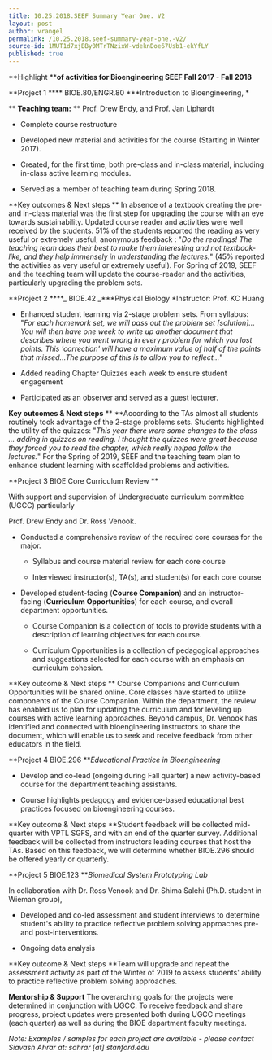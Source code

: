 ```yaml
---
title: 10.25.2018.SEEF Summary Year One. V2
layout: post
author: vrangel
permalink: /10.25.2018.seef-summary-year-one.-v2/
source-id: 1MUT1d7xjBBy0MTrTNzixW-vdeknDoe67Usb1-ekYfLY
published: true
---
```

**Highlight ****of activities for Bioengineering SEEF Fall 2017 - Fall 2018**

      

**Project 1   ****      BIOE.80/ENGR.80 ***Introduction to Bioengineering, *

** **Teaching team:** ** Prof. Drew Endy, and Prof. Jan Liphardt

* Complete course restructure

* Developed new material and activities for the course (Starting in Winter 2017).

* Created, for the first time, both pre-class and in-class material, including in-class active learning modules. 

* Served as a member of teaching team during Spring 2018.

**Key outcomes & Next steps ** In absence of a textbook creating the pre- and in-class material was the first step for upgrading the course with an eye towards sustainability.  Updated course reader and activities were well received by the students. 51% of the students reported the reading as very useful or extremely useful; anonymous feedback : "*Do the readings! The teaching team does their best to make them interesting and not textbook-like, and they help immensely in understanding the lectures.*" (45% reported the activities as very useful or extremely useful). For Spring of 2019, SEEF and the teaching team will update the course-reader and the activities, particularly upgrading the problem sets. 

**Project 2     ****_ BIOE.42 _***Physical Biology  *Instructor:  Prof. KC Huang

* Enhanced student learning via 2-stage problem sets. From syllabus: "*For each homework set, we will pass out the problem set [solution]... You will then have one week to write up another document that describes where you went wrong in every problem for which you lost points. This 'correction' will have a maximum value of half of the points that missed...The purpose of this is to allow you to reflect...*" 

* Added reading Chapter Quizzes each week to ensure student engagement 

* Participated as an observer and served as a guest lecturer. 

**Key outcomes & Next steps** ** **According to the TAs almost all students routinely took advantage of the 2-stage problems sets. Students highlighted the utility of the quizzes: "*This year there were some changes to the class ... adding in quizzes on reading. I thought the quizzes were great because they forced you to read the chapter, which really helped follow the lectures.*" For the Spring of 2019, SEEF and the teaching team plan to enhance student learning with scaffolded problems and activities. 

**Project 3     BIOE Core Curriculum Review **

With support and supervision of Undergraduate curriculum committee (UGCC) particularly 

Prof. Drew Endy and Dr. Ross Venook.

* Conducted a comprehensive review of the required core courses for the major.

    * Syllabus and course material review for each core course

    * Interviewed instructor(s), TA(s), and student(s) for each core course

* Developed student-facing (**Course Companion**) and an instructor-facing (**Curriculum Opportunities**) for each course, and overall department opportunities. 

    * Course Companion is a collection of tools to provide students with a description of learning objectives for each course.

    * Curriculum Opportunities is a collection of pedagogical approaches and suggestions selected for each course with an emphasis on curriculum cohesion. 

**Key outcome & Next steps ** Course Companions and Curriculum Opportunities will be shared online. Core classes have started to utilize components of the Course Companion. Within the department, the review has enabled us to plan for updating the curriculum and for leveling up courses with active learning approaches. Beyond campus, Dr. Venook has identified and connected with bioengineering instructors to share the document, which will enable us to seek and receive feedback from other educators in the field. 

**Project 4     BIOE.296  ***Educational Practice in Bioengineering*

* Develop and co-lead (ongoing during Fall quarter) a new activity-based course for the department teaching assistants.

* Course highlights pedagogy and evidence-based educational best practices focused on bioengineering courses. 

**Key outcome & Next steps **Student feedback will be collected mid-quarter with VPTL SGFS, and with an end of the quarter survey. Additional feedback will be collected from instructors leading courses that host the TAs. Based on this feedback, we will determine whether BIOE.296 should be offered yearly or quarterly.

**Project 5     BIOE.123 ***Biomedical System Prototyping Lab*

In collaboration with Dr. Ross Venook and Dr. Shima Salehi (Ph.D. student in Wieman group),

* Developed and co-led assessment and student interviews to determine student's ability to practice reflective problem solving approaches pre- and post-interventions. 

* Ongoing data analysis 

**Key outcome & Next steps **Team will upgrade and repeat the assessment activity as part of the Winter of 2019 to assess students' ability to practice reflective problem solving approaches.

**Mentorship & Support** The overarching goals for the projects were determined in conjunction with UGCC. To receive feedback and share progress, project updates were presented both during UGCC meetings (each quarter) as well as during the BIOE department faculty meetings. 

*Note: Examples / samples for each project are available - please contact  Siavash Ahrar at: sahrar [at] stanford.edu*


